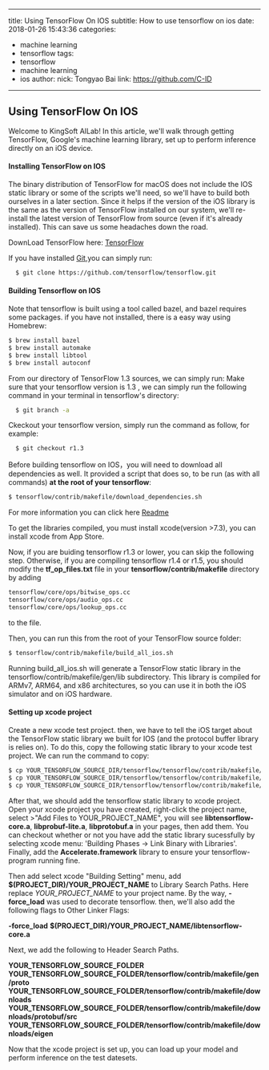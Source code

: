 
---
title: Using TensorFlow On IOS
subtitle: How to use tensorflow on ios
date: 2018-01-26 15:43:36
categories:
  - machine learning
  - tensorflow
tags:
  - tensorflow
  - machine learning
  - ios
author:
  nick: Tongyao Bai
  link: https://github.com/C-ID
---

## Using TensorFlow On IOS

Welcome to KingSoft AILab! In this article, we'll walk through getting TensorFlow, Google's machine learning library, set up to perform inference directly on an iOS device.

#### Installing TensorFlow on IOS

The binary distribution of TensorFlow for macOS does not include the IOS static library or some of the scripts we'll need, so we'll have to build both ourselves in a later section. Since it helps if the version of the iOS library is the same as the version of TensorFlow installed on our system, we'll re-install the latest version of TensorFlow from source (even if it's already installed). This can save us some headaches down the road.

DownLoad TensorFlow here: [TensorFlow](https://github.com/tensorflow/tensorflow)

If you have installed [Git](https://git-scm.com),you can simply run:
```bash
  $ git clone https://github.com/tensorflow/tensorflow.git
```

#### Building Tensorflow on IOS
Note that tensorflow is built using a tool called bazel, and bazel requires some packages. if you have not installed, there is a easy way using Homebrew:
```bash
$ brew install bazel
$ brew install automake
$ brew install libtool
$ brew install autoconf
```
From our directory of TensorFlow 1.3 sources, we can simply run:
  Make sure that your tensorflow version is 1.3 , we can simply run the following command in your terminal in tensorflow's directory:
```bash
  $ git branch -a
```

 Ckeckout your tensorflow version, simply run the command as follow, for example:
```bash
  $ git checkout r1.3
```
Before building tensorflow on IOS，you will need to download all dependencies as well. It provided a script that does so, to be run (as with all commands) **at the root of your tensorflow**:

```bash
$ tensorflow/contrib/makefile/download_dependencies.sh
```

For more information you can click here [Readme](https://github.com/tensorflow/tensorflow/tree/master/tensorflow/contrib/makefile)


To get the libraries compiled, you must install xcode(version >7.3), you can install xcode from App Store.

Now, if you are buiding tensorflow r1.3 or lower, you can skip the following step. Otherwise, if you are compiling tensorflow r1.4 or r1.5, you should modify the **tf_op_files.txt** file in your **tensorflow/contrib/makefile** directory by adding 

```bash
tensorflow/core/ops/bitwise_ops.cc
tensorflow/core/ops/audio_ops.cc
tensorflow/core/ops/lookup_ops.cc
```
to the file.

Then, you can run this from the root of your TensorFlow source folder:

```bash
$ tensorflow/contrib/makefile/build_all_ios.sh
```

Running build_all_ios.sh will generate a TensorFlow static library in the tensorflow/contrib/makefile/gen/lib subdirectory. This library is compiled for ARMv7, ARM64, and x86 architectures, so you can use it in both the iOS simulator and on iOS hardware.

#### Setting up xcode project

Create a new xcode test project. then, we have to tell the iOS target about the TensorFlow static library we built for IOS (and the protocol buffer library is relies on). To do this, copy the following static library to your xcode test project. We can run the command to copy:

```bash
$ cp YOUR_TENSORFLOW_SOURCE_DIR/tensorflow/tensorflow/contrib/makefile/gen/lib/libtensorflow-core.a YOUR_XCODE_PROJECT_DIR/
$ cp YOUR_TENSORFLOW_SOURCE_DIR/tensorflow/tensorflow/contrib/makefile/gen/protobuf_ios/lib/libprotobuf-lite.a YOUR_XCODE_PROJECT_DIR/
$ cp YOUR_TENSORFLOW_SOURCE_DIR/tensorflow/tensorflow/contrib/makefile/gen/protobuf_ios/lib/libprotobuf.a YOUR_XCODE_PROJECT_DIR/
```

After that, we should add the tensorflow static library to xcode project. Open your xcode project you have created, right-click the project name, select >"Add Files to YOUR_PROJECT_NAME", you will see **libtensorflow-core.a**, **libprobuf-lite.a**, **libprotobuf.a** in your pages, then add them. You can checkout whether or not you have add the static library sucessfully by selecting xcode menu: 'Building Phases -> Link Binary with Libraries'. Finally, add the **Accelerate.framework** library to ensure your tensorflow-program running fine.


Then add select xcode "Building Setting" menu, add **$(PROJECT_DIR)/YOUR_PROJECT_NAME** to Library Search Paths. Here replace *YOUR_PROJECT_NAME* to your project name. By the way, **-force_load** was used to decorate tensorflow. then,
we'll also add the following flags to Other Linker Flags:

**-force_load**
**$(PROJECT_DIR)/YOUR_PROJECT_NAME/libtensorflow-core.a**

Next, we add the following to Header Search Paths.

**YOUR_TENSORFLOW_SOURCE_FOLDER**
**YOUR_TENSORFLOW_SOURCE_FOLDER/tensorflow/contrib/makefile/gen/proto**
**YOUR_TENSORFLOW_SOURCE_FOLDER/tensorflow/contrib/makefile/downloads**
**YOUR_TENSORFLOW_SOURCE_FOLDER/tensorflow/contrib/makefile/downloads/protobuf/src**
**YOUR_TENSORFLOW_SOURCE_FOLDER/tensorflow/contrib/makefile/downloads/eigen**

Now that the xcode project is set up, you can load up your model and perform inference on the test datesets.
